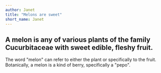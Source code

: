 ```yaml
---
author: Janet
title: "Melons are sweet"
short_name: Janet
---
```

## A melon is any of various plants of the family Cucurbitaceae with sweet edible, fleshy fruit.
 The word "melon" can refer to either the plant or specifically to the fruit. Botanically, a melon is a kind of berry, specifically a "pepo".
